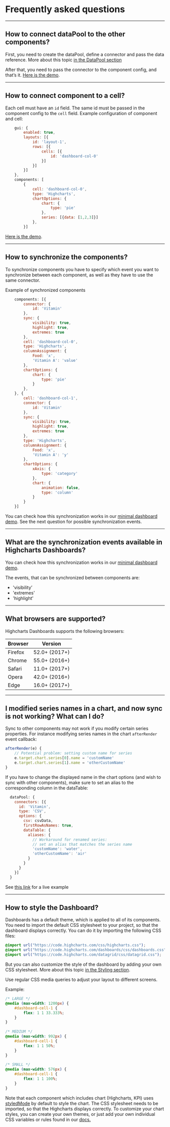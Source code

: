 Frequently asked questions
===

* * *
How to connect dataPool to the other components?
---------------------------------------------

First, you need to create the dataPool, define a connector and pass the data reference. More about this topic [in the DataPool section](https://www.highcharts.com/docs/dashboards/data-handling)

After that, you need to pass the connector to the component config, and that’s it.
[Here is the demo](https://www.highcharts.com/samples/embed/dashboards/demo/minimal).

* * *

How to connect component to a cell?
----------------------------------
Each cell must have an `id` field. The same id must be passed in the component config to the `cell` field. Example configuration of component and cell:

```js
    gui: {
        enabled: true,
        layouts: [{
            id: 'layout-1',
            rows: [{
                cells: [{
                    id: 'dashboard-col-0'
                }]
            }]
        }]
    },
    components: [
        {
            cell: 'dashboard-col-0',
            type: 'Highcharts',
            chartOptions: {
                chart: {
                    type: 'pie'
                },
                series: [{data: [1,2,3]}]
            },
        }]
```

[Here is the demo](https://www.highcharts.com/samples/embed/dashboards/components/component-highcharts).

* * *

How to synchronize the components?
-----------------------------
To synchronize components you have to specify which event you want to synchronize between each component, as well as they have to use the same connector.

Example of synchronized components

```js
    components: [{
        connector: {
            id: 'Vitamin'
        },
        sync: {
            visibility: true,
            highlight: true,
            extremes: true
        },
        cell: 'dashboard-col-0',
        type: 'Highcharts',
        columnAssignment: {
            Food: 'x',
            'Vitamin A': 'value'
        },
        chartOptions: {
            chart: {
                type: 'pie'
            }
        },
    }, {
        cell: 'dashboard-col-1',
        connector: {
            id: 'Vitamin'
        },
        sync: {
            visibility: true,
            highlight: true,
            extremes: true
        },
        type: 'Highcharts',
        columnAssignment: {
            Food: 'x',
            'Vitamin A': 'y'
        },
        chartOptions: {
            xAxis: {
                type: 'category'
            },
            chart: {
                animation: false,
                type: 'column'
            }
        }
    }]
```



You can check how this synchronization works in our [minimal dashboard demo](https://www.highcharts.com/samples/embed/dashboards/demo/minimal).
See the next question for possible synchronization events.

* * *
What are the synchronization events available in Highcharts Dashboards?
-----------------------------------------------------------------------
You can check how this synchronization works in our [minimal dashboard demo](https://www.highcharts.com/samples/embed/dashboards/demo/minimal).

The events, that can be synchronized between components are:
* 'visibility’
* 'extremes'
* 'highlight'

* * *
What browsers are supported?
---------------
Highcharts Dashboards supports the following browsers:

|  Browser |    Version    |
|----------|:-------------:|
| Firefox  | 52.0+ (2017+) |
| Chrome   | 55.0+ (2016+) |
| Safari   | 11.0+ (2017+) |
| Opera    | 42.0+ (2016+) |
| Edge     | 16.0+ (2017+) |

* * *

## I modified series names in a chart, and now sync is not working? What can I do?

Sync to other components may not work if you modify certain series properties. For instance modifying series names in the chart `afterRender` event callback:

```js
afterRender(e) {
    // Potential problem: setting custom name for series
    e.target.chart.series[0].name = 'customName'
    e.target.chart.series[1].name = 'otherCustomName'
}
```

If you have to change the displayed name in the chart options (and wish to sync with other components), make sure to set an alias to the corresponding column in the dataTable:

```js
  dataPool: {
    connectors: [{
      id: 'Vitamin',
      type: 'CSV',
      options: {
        csv: csvData,
        firstRowAsNames: true,
        dataTable: {
          aliases: {
            // Workaround for renamed series:
            // set an alias that matches the series name
            'customName': 'water',
            'otherCustomName': 'air'
          }
        }
      }
    }]
  }
```
See [this link](https://www.highcharts.com/samples/dashboards/issues/sync-aliases) for a live example
* * *
How to style the Dashboard?
-----------------------------------------------------------------------
Dashboards has a default theme, which is applied to all of its components.
You need to import the default CSS stylesheet to your project, so that the dashboard displays correctly. You can do it by importing the following CSS files:

```css
@import url("https://code.highcharts.com/css/highcharts.css");
@import url("https://code.highcharts.com/dashboards/css/dashboards.css");
@import url("https://code.highcharts.com/datagrid/css/datagrid.css");
```


But you can also customize the style of the dashboard by adding your own CSS stylesheet.
More about this topic [in the Styling section](https://www.highcharts.com/docs/dashboards/style-by-css).

Use regular CSS media queries to adjust your layout to different screens.

Example:
```css
/* LARGE */
@media (max-width: 1200px) {
    #dashboard-cell-1 {
        flex: 1 1 33.333%;
    }
}
  
/* MEDIUM */
@media (max-width: 992px) {
    #dashboard-cell-1 {
        flex: 1 1 50%;
    }
}
  
/* SMALL */
@media (max-width: 576px) {
    #dashboard-cell-1 {
        flex: 1 1 100%;
    }
}
```

Note that each component which includes chart (Highcharts, KPI) uses [styledMode](https://api.highcharts.com/highcharts/chart.styledMode) by default to style the chart. The CSS stylesheet needs to be imported, so that the Highcharts displays correctly.
To customize your chart styles, you can create your own themes, or just add your own individual CSS variables or rules found in our [docs.](https://www.highcharts.com/docs/chart-design-and-style/style-by-css)
